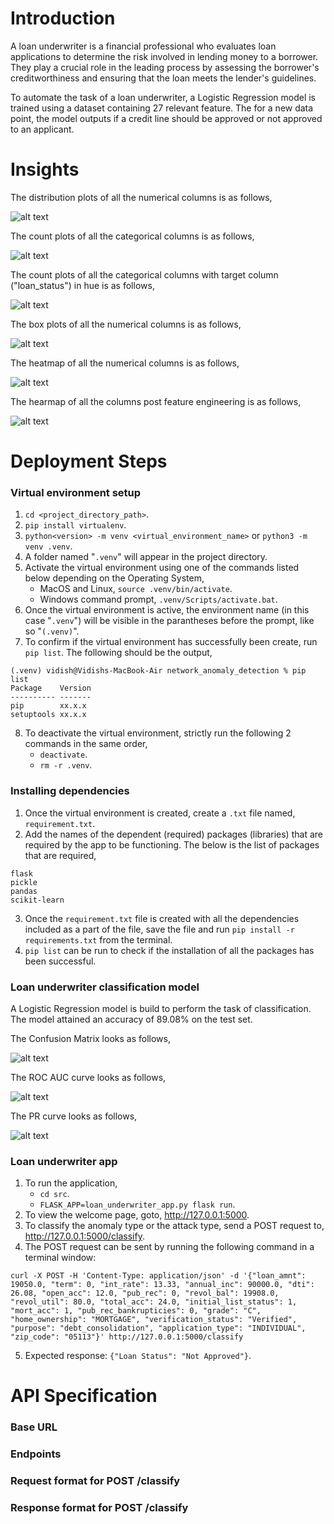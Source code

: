 # Introduction
A loan underwriter is a financial professional who evaluates loan applications to determine the risk involved in lending money to a borrower. They play a crucial role in the leading process by assessing the borrower's creditworthiness and ensuring that the loan meets the lender's guidelines.

To automate the task of a loan underwriter, a Logistic Regression model is trained using a dataset containing 27 relevant feature. The for a new data point, the model outputs if a credit line should be approved or not approved to an applicant.

# Insights
The distribution plots of all the numerical columns is as follows,

![alt text](artifacts/distribution_of_numerical_columns.png)

The count plots of all the categorical columns is as follows,

![alt text](artifacts/count_of_categorical_columns.png)

The count plots of all the categorical columns with target column ("loan_status") in hue is as follows,

![alt text](artifacts/count_of_categorical_columns_with_loan_status_in_hue.png)

The box plots of all the numerical columns is as follows,

![alt text](artifacts/box_plots_of_numerical_columns.png)

The heatmap of all the numerical columns is as follows,

![alt text](artifacts/heatmap_of_numerical_columns.png)

The hearmap of all the columns post feature engineering is as follows,

![alt text](artifacts/heatmap_post_feature_engineering.png)

# Deployment Steps
### Virtual environment setup
1. `cd <project_directory_path>`.
2. `pip install virtualenv`.
3. `python<version> -m venv <virtual_environment_name>` or `python3 -m venv .venv`.
4. A folder named "`.venv`" will appear in the project directory.
5. Activate the virtual environment using one of the commands listed below depending on the Operating System,
    - MacOS and Linux, `source .venv/bin/activate`.
    - Windows command prompt, `.venv/Scripts/activate.bat`.
6. Once the virtual environment is active, the environment name (in this case "`.venv`") will be visible in the parantheses before the prompt, like so "`(.venv)`".
7. To confirm if the virtual environment has successfully been create, run `pip list`. The following should be the output,
```
(.venv) vidish@Vidishs-MacBook-Air network_anomaly_detection % pip list
Package    Version
---------- -------
pip        xx.x.x
setuptools xx.x.x
``` 
8. To deactivate the virtual environment, strictly run the following 2 commands in the same order,
    - `deactivate`.
    - `rm -r .venv`.

### Installing dependencies
1. Once the virtual environment is created, create a `.txt` file named, `requirement.txt`.
2. Add the names of the dependent (required) packages (libraries) that are required by the app to be functioning. The below is the list of packages that are required,
```
flask
pickle
pandas
scikit-learn
```
3. Once the `requirement.txt` file is created with all the dependencies included as a part of the file, save the file and run `pip install -r requirements.txt` from the terminal.
4. `pip list` can be run to check if the installation of all the packages has been successful.

### Loan underwriter classification model
A Logistic Regression model is build to perform the task of classification. The model attained an accuracy of 89.08% on the test set.

The Confusion Matrix looks as follows,

![alt text](artifacts/confusion_matrix.png)

The ROC AUC curve looks as follows,

![alt text](artifacts/roc_curve.png)

The PR curve looks as follows,

![alt text](artifacts/pr_curve.png)

### Loan underwriter app
1. To run the application,
    - `cd src`.
    - `FLASK_APP=loan_underwriter_app.py flask run`.
2. To view the welcome page, goto, http://127.0.0.1:5000.
3. To classify the anomaly type or the attack type, send a POST request to, http://127.0.0.1:5000/classify.
4. The POST request can be sent by running the following command in a terminal window:
```
curl -X POST -H 'Content-Type: application/json' -d '{"loan_amnt": 19050.0, "term": 0, "int_rate": 13.33, "annual_inc": 90000.0, "dti": 26.08, "open_acc": 12.0, "pub_rec": 0, "revol_bal": 19908.0, "revol_util": 80.0, "total_acc": 24.0, "initial_list_status": 1, "mort_acc": 1, "pub_rec_bankrupticies": 0, "grade": "C", "home_ownership": "MORTGAGE", "verification_status": "Verified", "purpose": "debt_consolidation", "application_type": "INDIVIDUAL", "zip_code": "05113"}' http://127.0.0.1:5000/classify
```
5. Expected response: `{"Loan Status": "Not Approved"}`.

# API Specification
### Base URL

### Endpoints

### Request format for POST /classify

### Response format for POST /classify